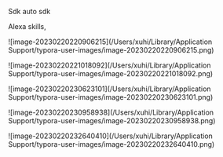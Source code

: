 Sdk auto sdk

Alexa skills, 

![image-20230220220906215](/Users/xuhi/Library/Application Support/typora-user-images/image-20230220220906215.png)

![image-20230220221018092](/Users/xuhi/Library/Application Support/typora-user-images/image-20230220221018092.png)



![image-20230220230623101](/Users/xuhi/Library/Application Support/typora-user-images/image-20230220230623101.png)



![image-20230220230958938](/Users/xuhi/Library/Application Support/typora-user-images/image-20230220230958938.png)

![image-20230220232640410](/Users/xuhi/Library/Application Support/typora-user-images/image-20230220232640410.png)

